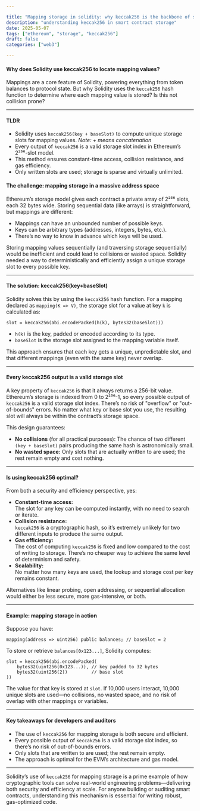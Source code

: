 ```yaml
---

title: "Mapping storage in solidity: why keccak256 is the backbone of secure and efficient state"
description: "understanding keccak256 in smart contract storage"
date: 2025-05-07
tags: ["ethereum", "storage", "keccak256"]
draft: false
categories: ["web3"]

---
```


#### Why does Solidity use keccak256 to locate mapping values?

Mappings are a core feature of Solidity, powering everything from token balances to protocol state. But why Solidity uses the `keccak256` hash function to determine where each mapping value is stored? Is this not collision prone? 

---
#### TLDR

- Solidity uses `keccak256(key + baseSlot)` to compute unique storage slots for mapping values.
_Note: + means concatenation_
- Every output of `keccak256` is a valid storage slot index in Ethereum’s 2²⁵⁶-slot model.
- This method ensures constant-time access, collision resistance, and gas efficiency.
- Only written slots are used; storage is sparse and virtually unlimited.



#### The challenge: mapping storage in a massive address space

Ethereum’s storage model gives each contract a private array of 2²⁵⁶ slots, each 32 bytes wide. Storing sequential data (like arrays) is straightforward, but mappings are different:

- Mappings can have an unbounded number of possible keys.
- Keys can be arbitrary types (addresses, integers, bytes, etc.).
- There’s no way to know in advance which keys will be used.

Storing mapping values sequentially (and traversing storage sequentially) would be inefficient and could lead to collisions or wasted space. Solidity needed a way to deterministically and efficiently assign a unique storage slot to every possible key.

---

#### The solution: keccak256(key+baseSlot)

Solidity solves this by using the `keccak256` hash function. For a mapping declared as `mapping(K => V)`, the storage slot for a value at key `k` is calculated as:

```
slot = keccak256(abi.encodePacked(h(k), bytes32(baseSlot)))  
```

- `h(k)` is the key, padded or encoded according to its type.
- `baseSlot` is the storage slot assigned to the mapping variable itself.

This approach ensures that each key gets a unique, unpredictable slot, and that different mappings (even with the same key) never overlap.

---

#### Every keccak256 output is a valid storage slot

A key property of `keccak256` is that it always returns a 256-bit value. Ethereum’s storage is indexed from 0 to 2²⁵⁶-1, so every possible output of `keccak256` is a valid storage slot index. There’s no risk of "overflow" or "out-of-bounds" errors. No matter what key or base slot you use, the resulting slot will always be within the contract’s storage space.

This design guarantees:

- **No collisions** (for all practical purposes): The chance of two different `(key + baseSlot)` pairs producing the same hash is astronomically small.
- **No wasted space:** Only slots that are actually written to are used; the rest remain empty and cost nothing.

---

#### Is using keccak256 optimal?

From both a security and efficiency perspective, yes:

- **Constant-time access:**  
    The slot for any key can be computed instantly, with no need to search or iterate.
- **Collision resistance:**  
    `keccak256` is a cryptographic hash, so it’s extremely unlikely for two different inputs to produce the same output.
- **Gas efficiency:**  
    The cost of computing `keccak256` is fixed and low compared to the cost of writing to storage. There’s no cheaper way to achieve the same level of determinism and safety.
- **Scalability:**  
    No matter how many keys are used, the lookup and storage cost per key remains constant.

Alternatives like linear probing, open addressing, or sequential allocation would either be less secure, more gas-intensive, or both.

---

#### Example: mapping storage in action

Suppose you have:



```solidity
mapping(address => uint256) public balances; // baseSlot = 2  
```


To store or retrieve `balances[0x123...]`, Solidity computes:

```
slot = keccak256(abi.encodePacked(  
    bytes32(uint256(0x123...)), // key padded to 32 bytes  
    bytes32(uint256(2))         // base slot  
))  
```

The value for that key is stored at `slot`. If 10,000 users interact, 10,000 unique slots are used—no collisions, no wasted space, and no risk of overlap with other mappings or variables.

---

#### Key takeaways for developers and auditors

- The use of `keccak256` for mapping storage is both secure and efficient.
- Every possible output of `keccak256` is a valid storage slot index, so there’s no risk of out-of-bounds errors.
- Only slots that are written to are used; the rest remain empty.
- The approach is optimal for the EVM’s architecture and gas model.

---

Solidity’s use of `keccak256` for mapping storage is a prime example of how cryptographic tools can solve real-world engineering problems—delivering both security and efficiency at scale. For anyone building or auditing smart contracts, understanding this mechanism is essential for writing robust, gas-optimized code.

